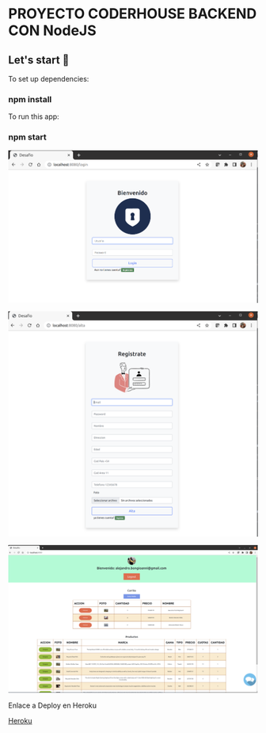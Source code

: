 # PROYECTO CODERHOUSE BACKEND CON NodeJS

## Let's start 🚀

To set up dependencies:
### npm install

To run this app:
### npm start

![Login](./images/login.png)

![Registrate](./images/register.png)

![Home](./images/home.png)

Enlace a Deploy en Heroku

[Heroku](https://coder-desafio-app.herokuapp.com/)
